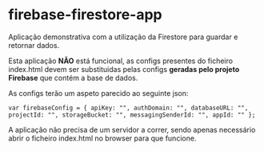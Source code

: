 # firebase-firestore-app
Aplicação demonstrativa com a utilização da Firestore para guardar e retornar dados.

Esta aplicação **NÃO** está funcional, as configs presentes do ficheiro index.html devem ser substituidas pelas configs **geradas pelo projeto Firebase** que contém a base de dados.

As configs terão um aspeto parecido ao seguinte json:

`
var firebaseConfig = {
  apiKey: "",
  authDomain: "",
  databaseURL: "",
  projectId: "",
  storageBucket: "",
  messagingSenderId: "",
  appId: ""
};
`

A aplicação não precisa de um servidor a correr, sendo apenas necessário abrir o ficheiro index.html no browser para que funcione.
